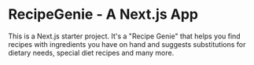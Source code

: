 # RecipeGenie - A Next.js App 

This is a Next.js starter project. It's a "Recipe Genie" that helps you find recipes with ingredients you have on hand and suggests substitutions for dietary needs, special diet recipes and many more.
